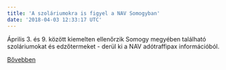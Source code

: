 ```yaml
---
title: 'A szoláriumokra is figyel a NAV Somogyban'
date: '2018-04-03 12:33:17 UTC'
---
```


Április 3. és 9. között kiemelten ellenőrzik Somogy megyében található szoláriumokat és edzőtermeket - derül ki a NAV adótraffipax információból.


[Bővebben](https://ift.tt/2GxqDX2)
